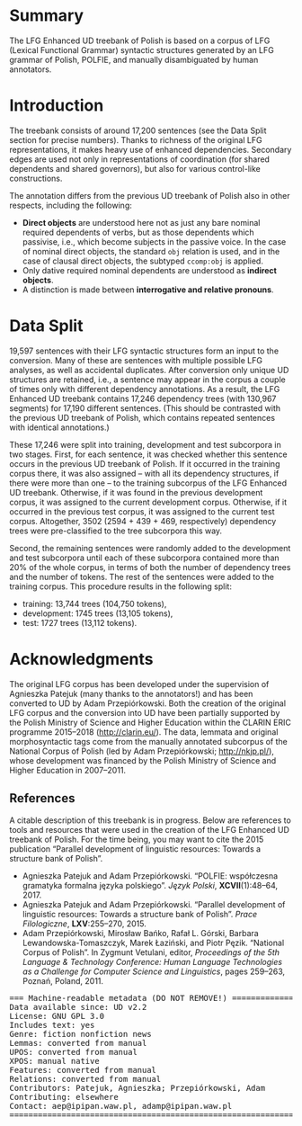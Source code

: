 # Summary

The LFG Enhanced UD treebank of Polish is based on a corpus of LFG (Lexical Functional Grammar) syntactic structures generated by an LFG grammar of Polish, POLFIE, and manually disambiguated by human annotators.

# Introduction

The treebank consists of around 17,200 sentences (see the Data Split section for precise numbers).  Thanks to richness of the original LFG representations, it makes heavy use of enhanced dependencies.  Secondary edges are used not only in representations of coordination (for shared dependents and shared governors), but also for various control-like constructions.

The annotation differs from the previous UD treebank of Polish also in other respects, including the following:
* __Direct objects__ are understood here not as just any bare nominal required dependents of verbs, but as those dependents which passivise, i.e., which become subjects in the passive voice.  In the case of nominal direct objects, the standard `obj` relation is used, and in the case of clausal direct objects, the subtyped `ccomp:obj` is applied.
* Only dative required nominal dependents are understood as __indirect objects__.  
* A distinction is made between __interrogative and relative pronouns__.

# Data Split

19,597 sentences with their LFG syntactic structures form an input to the conversion.  Many of these are sentences with multiple possible LFG analyses, as well as accidental duplicates.  After conversion only unique UD structures are retained, i.e., a sentence may appear in the corpus a couple of times only with different dependency annotations.  As a result, the LFG Enhanced UD treebank contains 17,246 dependency trees (with 130,967 segments) for 17,190 different sentences.  (This should be contrasted with the previous UD treebank of Polish, which contains repeated sentences with identical annotations.)

These 17,246 were split into training, development and test subcorpora in two stages.  First, for each sentence, it was checked whether this sentence occurs in the previous UD treebank of Polish.  If it occurred in the training corpus there, it was also assigned – with all its dependency structures, if there were more than one – to the training subcorpus of the LFG Enhanced UD treebank.  Otherwise, if it was found in the previous development corpus, it was assigned to the current development corpus.  Otherwise, if it occurred in the previous test corpus, it was assigned to the current test corpus.  Altogether, 3502 (2594 + 439 + 469, respectively) dependency trees were pre-classified to the tree subcorpora this way.  

Second, the remaining sentences were randomly added to the development and test subcorpora until each of these subcorpora contained more than 20\% of the whole corpus, in terms of both the number of dependency trees and the number of tokens.  The rest of the sentences were added to the training corpus.  This procedure results in the following split:
* training: 13,744 trees (104,750 tokens),
* development: 1745 trees (13,105 tokens),
* test: 1727 trees (13,112 tokens).


# Acknowledgments

The original LFG corpus has been developed under the supervision of Agnieszka Patejuk (many thanks to the annotators!) and has been converted to UD by Adam Przepiórkowski.  Both the creation of the original LFG corpus and the conversion into UD have been partially supported by the Polish Ministry of Science and Higher Education within the CLARIN ERIC programme 2015–2018 (http://clarin.eu/).  The data, lemmata and original morphosyntactic tags come from the manually annotated subcorpus of the National Corpus of Polish (led by Adam Przepiórkowski; http://nkjp.pl/), whose development was financed by the Polish Ministry of Science and Higher Education in 2007–2011.


## References

A citable description of this treebank is in progress.  Below are references to tools and resources that were used in the creation of the LFG Enhanced UD treebank of Polish.  For the time being, you may want to cite the 2015 publication “Parallel development of linguistic resources: Towards a structure bank of Polish”.

* Agnieszka Patejuk and Adam Przepiórkowski. “POLFIE: współczesna gramatyka formalna języka polskiego”. _Język Polski_, __XCVII__(1):48–64, 2017.
* Agnieszka Patejuk and Adam Przepiórkowski. “Parallel development of linguistic resources: Towards a structure bank of Polish”. _Prace Filologiczne_, __LXV__:255–270, 2015. 
* Adam Przepiórkowski, Mirosław Bańko, Rafał L. Górski, Barbara Lewandowska-Tomaszczyk, Marek Łaziński, and Piotr Pęzik. “National Corpus of Polish”. In Zygmunt Vetulani, editor, *Proceedings of the 5th Language & Technology Conference: Human Language Technologies as a Challenge for Computer Science and Linguistics*, pages 259–263, Poznań, Poland, 2011.


<pre>
=== Machine-readable metadata (DO NOT REMOVE!) ================================
Data available since: UD v2.2
License: GNU GPL 3.0
Includes text: yes
Genre: fiction nonfiction news
Lemmas: converted from manual
UPOS: converted from manual
XPOS: manual native
Features: converted from manual
Relations: converted from manual
Contributors: Patejuk, Agnieszka; Przepiórkowski, Adam
Contributing: elsewhere
Contact: aep@ipipan.waw.pl, adamp@ipipan.waw.pl
===============================================================================
</pre>
